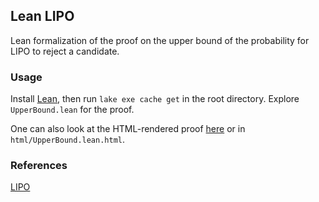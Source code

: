 ## Lean LIPO

Lean formalization of the proof on the upper bound of the probability for LIPO to reject a candidate.

### Usage
Install [Lean](https://leanprover.github.io/), then run `lake exe cache get` in the root directory. Explore `UpperBound.lean` for the proof.

One can also look at the HTML-rendered proof [here](http://www.gaetanserre.fr/assets/Lean/LIPO/html/UpperBound.lean.html) or in `html/UpperBound.lean.html`.

### References
[LIPO](https://arxiv.org/abs/1703.02628)
